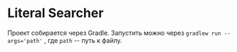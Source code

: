 # Literal Searcher

Проект собирается через Gradle. Запустить можно через
`gradlew run --args='path'`
, где `path` -- путь к файлу.